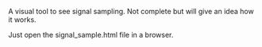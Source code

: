 A visual tool to see signal sampling. Not complete but will give an idea how it works.

Just open the signal_sample.html file in a browser.
